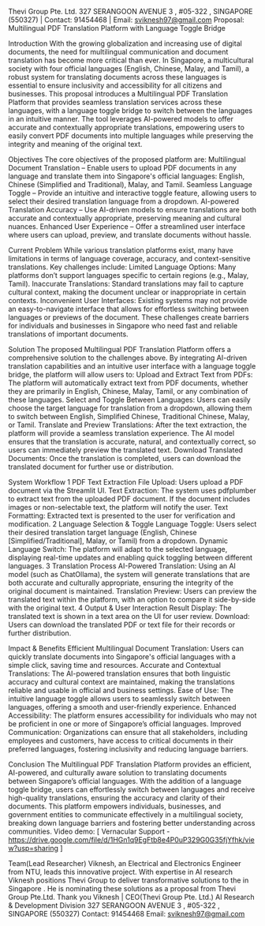 Thevi Group Pte. Ltd.
327 SERANGOON AVENUE 3 , #05-322 , SINGAPORE (550327) | Contact: 91454468 | Email: sviknesh97@gmail.com
Proposal: Multilingual PDF Translation Platform with Language Toggle Bridge

Introduction
With the growing globalization and increasing use of digital documents, the need for multilingual communication and document translation has become more critical than ever. In Singapore, a multicultural society with four official languages (English, Chinese, Malay, and Tamil), a robust system for translating documents across these languages is essential to ensure inclusivity and accessibility for all citizens and businesses.
This proposal introduces a Multilingual PDF Translation Platform that provides seamless translation services across these languages, with a language toggle bridge to switch between the languages in an intuitive manner. The tool leverages AI-powered models to offer accurate and contextually appropriate translations, empowering users to easily convert PDF documents into multiple languages while preserving the integrity and meaning of the original text.

Objectives
The core objectives of the proposed platform are:
Multilingual Document Translation – Enable users to upload PDF documents in any language and translate them into Singapore's official languages: English, Chinese (Simplified and Traditional), Malay, and Tamil.
Seamless Language Toggle – Provide an intuitive and interactive toggle feature, allowing users to select their desired translation language from a dropdown.
AI-powered Translation Accuracy – Use AI-driven models to ensure translations are both accurate and contextually appropriate, preserving meaning and cultural nuances.
Enhanced User Experience – Offer a streamlined user interface where users can upload, preview, and translate documents without hassle.

Current Problem
While various translation platforms exist, many have limitations in terms of language coverage, accuracy, and context-sensitive translations. Key challenges include:
Limited Language Options: Many platforms don’t support languages specific to certain regions (e.g., Malay, Tamil).
Inaccurate Translations: Standard translations may fail to capture cultural context, making the document unclear or inappropriate in certain contexts.
Inconvenient User Interfaces: Existing systems may not provide an easy-to-navigate interface that allows for effortless switching between languages or previews of the document.
These challenges create barriers for individuals and businesses in Singapore who need fast and reliable translations of important documents.

Solution
The proposed Multilingual PDF Translation Platform offers a comprehensive solution to the challenges above. By integrating AI-driven translation capabilities and an intuitive user interface with a language toggle bridge, the platform will allow users to:
Upload and Extract Text from PDFs: The platform will automatically extract text from PDF documents, whether they are primarily in English, Chinese, Malay, Tamil, or any combination of these languages.
Select and Toggle Between Languages: Users can easily choose the target language for translation from a dropdown, allowing them to switch between English, Simplified Chinese, Traditional Chinese, Malay, or Tamil.
Translate and Preview Translations: After the text extraction, the platform will provide a seamless translation experience. The AI model ensures that the translation is accurate, natural, and contextually correct, so users can immediately preview the translated text.
Download Translated Documents: Once the translation is completed, users can download the translated document for further use or distribution.

System Workflow
1 PDF Text Extraction
File Upload: Users upload a PDF document via the Streamlit UI.
Text Extraction: The system uses pdfplumber to extract text from the uploaded PDF document. If the document includes images or non-selectable text, the platform will notify the user.
Text Formatting: Extracted text is presented to the user for verification and modification.
2 Language Selection & Toggle
Language Toggle: Users select their desired translation target language (English, Chinese [Simplified/Traditional], Malay, or Tamil) from a dropdown.
Dynamic Language Switch: The platform will adapt to the selected language, displaying real-time updates and enabling quick toggling between different languages.
3 Translation Process
AI-Powered Translation: Using an AI model (such as ChatOllama), the system will generate translations that are both accurate and culturally appropriate, ensuring the integrity of the original document is maintained.
Translation Preview: Users can preview the translated text within the platform, with an option to compare it side-by-side with the original text.
4 Output & User Interaction
Result Display: The translated text is shown in a text area on the UI for user review.
Download: Users can download the translated PDF or text file for their records or further distribution.

Impact & Benefits
Efficient Multilingual Document Translation: Users can quickly translate documents into Singapore's official languages with a simple click, saving time and resources.
Accurate and Contextual Translations: The AI-powered translation ensures that both linguistic accuracy and cultural context are maintained, making the translations reliable and usable in official and business settings.
Ease of Use: The intuitive language toggle allows users to seamlessly switch between languages, offering a smooth and user-friendly experience.
Enhanced Accessibility: The platform ensures accessibility for individuals who may not be proficient in one or more of Singapore’s official languages.
Improved Communication: Organizations can ensure that all stakeholders, including employees and customers, have access to critical documents in their preferred languages, fostering inclusivity and reducing language barriers.

Conclusion
The Multilingual PDF Translation Platform provides an efficient, AI-powered, and culturally aware solution to translating documents between Singapore’s official languages. With the addition of a language toggle bridge, users can effortlessly switch between languages and receive high-quality translations, ensuring the accuracy and clarity of their documents. This platform empowers individuals, businesses, and government entities to communicate effectively in a multilingual society, breaking down language barriers and fostering better understanding across communities.
Video demo: [ Vernacular Support - https://drive.google.com/file/d/1HGn1q9EgFtb8e4P0uP329G0G35fjYfhk/view?usp=sharing ]

Team(Lead Researcher)
Viknesh, an Electrical and Electronics Engineer from NTU, leads this innovative project. With expertise in AI research Viknesh positions Thevi Group to deliver transformative solutions to the in Singapore . He is nominating these solutions as a proposal from Thevi Group Pte.Ltd.
Thank you
Viknesh | CEO(Thevi Group Pte. Ltd.)
AI Research & Development Division 
327 SERANGOON AVENUE 3 , #05-322 , SINGAPORE (550327)
Contact: 91454468
Email: sviknesh97@gmail.com

